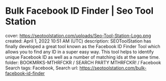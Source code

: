 # Bulk Facebook ID Finder | Seo Tool Station

cover: https://seotoolstation.com/uploads/Seo-Tool-Station-Logo.png
created: April 1, 2022 10:51 AM (UTC)
description: SEOToolStation has finally developed a great tool known as the Facebook ID Finder Tool which allows you to find any ID in a super easy way. This tool helps to identify unique Facebook ID as well as a number of matching ids at the same time.
folder: BOOKMRKS-MTHRFCKR / SEARCH PARTY MTHRFCKR! / Facebook Search
tags: Facebook, Search
url: https://seotoolstation.com/bulk-facebook-id-finder